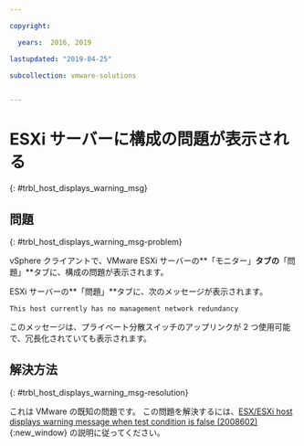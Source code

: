 ```yaml
---

copyright:

  years:  2016, 2019

lastupdated: "2019-04-25"

subcollection: vmware-solutions


---
```


# ESXi サーバーに構成の問題が表示される
{: #trbl_host_displays_warning_msg}

## 問題
{: #trbl_host_displays_warning_msg-problem}

vSphere クライアントで、VMware ESXi サーバーの**「モニター」**タブの**「問題」**タブに、構成の問題が表示されます。

ESXi サーバーの**「問題」**タブに、次のメッセージが表示されます。

`This host currently has no management network redundancy`

このメッセージは、プライベート分散スイッチのアップリンクが 2 つ使用可能で、冗長化されていても表示されます。

## 解決方法
{: #trbl_host_displays_warning_msg-resolution}

これは VMware の既知の問題です。 この問題を解決するには、[ESX/ESXi host displays warning message when test condition is false (2008602)](https://kb.vmware.com/s/article/2008602){:new_window} の説明に従ってください。
